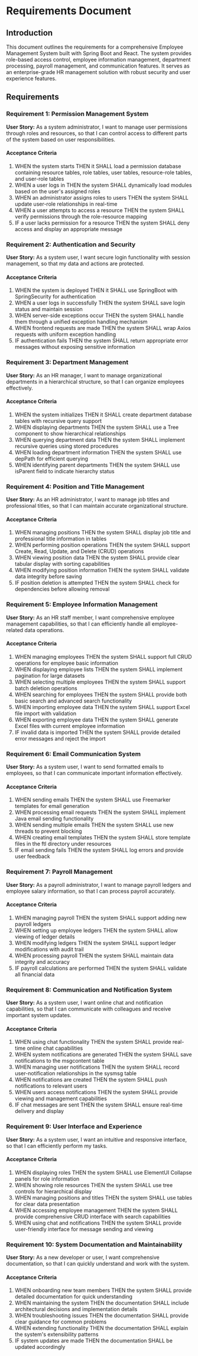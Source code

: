 # Requirements Document

## Introduction

This document outlines the requirements for a comprehensive Employee Management System built with Spring Boot and React. The system provides role-based access control, employee information management, department processing, payroll management, and communication features. It serves as an enterprise-grade HR management solution with robust security and user experience features.

## Requirements

### Requirement 1: Permission Management System

**User Story:** As a system administrator, I want to manage user permissions through roles and resources, so that I can control access to different parts of the system based on user responsibilities.

#### Acceptance Criteria

1. WHEN the system starts THEN it SHALL load a permission database containing resource tables, role tables, user tables, resource-role tables, and user-role tables
2. WHEN a user logs in THEN the system SHALL dynamically load modules based on the user's assigned roles
3. WHEN an administrator assigns roles to users THEN the system SHALL update user-role relationships in real-time
4. WHEN a user attempts to access a resource THEN the system SHALL verify permissions through the role-resource mapping
5. IF a user lacks permission for a resource THEN the system SHALL deny access and display an appropriate message

### Requirement 2: Authentication and Security

**User Story:** As a system user, I want secure login functionality with session management, so that my data and actions are protected.

#### Acceptance Criteria

1. WHEN the system is deployed THEN it SHALL use SpringBoot with SpringSecurity for authentication
2. WHEN a user logs in successfully THEN the system SHALL save login status and maintain session
3. WHEN server-side exceptions occur THEN the system SHALL handle them through a unified exception handling mechanism
4. WHEN frontend requests are made THEN the system SHALL wrap Axios requests with uniform exception handling
5. IF authentication fails THEN the system SHALL return appropriate error messages without exposing sensitive information

### Requirement 3: Department Management

**User Story:** As an HR manager, I want to manage organizational departments in a hierarchical structure, so that I can organize employees effectively.

#### Acceptance Criteria

1. WHEN the system initializes THEN it SHALL create department database tables with recursive query support
2. WHEN displaying departments THEN the system SHALL use a Tree component to show hierarchical relationships
3. WHEN querying department data THEN the system SHALL implement recursive queries using stored procedures
4. WHEN loading department information THEN the system SHALL use depPath for efficient querying
5. WHEN identifying parent departments THEN the system SHALL use isParent field to indicate hierarchy status

### Requirement 4: Position and Title Management

**User Story:** As an HR administrator, I want to manage job titles and professional titles, so that I can maintain accurate organizational structure.

#### Acceptance Criteria

1. WHEN managing positions THEN the system SHALL display job title and professional title information in tables
2. WHEN performing position operations THEN the system SHALL support Create, Read, Update, and Delete (CRUD) operations
3. WHEN viewing position data THEN the system SHALL provide clear tabular display with sorting capabilities
4. WHEN modifying position information THEN the system SHALL validate data integrity before saving
5. IF position deletion is attempted THEN the system SHALL check for dependencies before allowing removal

### Requirement 5: Employee Information Management

**User Story:** As an HR staff member, I want comprehensive employee management capabilities, so that I can efficiently handle all employee-related data operations.

#### Acceptance Criteria

1. WHEN managing employees THEN the system SHALL support full CRUD operations for employee basic information
2. WHEN displaying employee lists THEN the system SHALL implement pagination for large datasets
3. WHEN selecting multiple employees THEN the system SHALL support batch deletion operations
4. WHEN searching for employees THEN the system SHALL provide both basic search and advanced search functionality
5. WHEN importing employee data THEN the system SHALL support Excel file import with validation
6. WHEN exporting employee data THEN the system SHALL generate Excel files with current employee information
7. IF invalid data is imported THEN the system SHALL provide detailed error messages and reject the import

### Requirement 6: Email Communication System

**User Story:** As a system user, I want to send formatted emails to employees, so that I can communicate important information effectively.

#### Acceptance Criteria

1. WHEN sending emails THEN the system SHALL use Freemarker templates for email generation
2. WHEN processing email requests THEN the system SHALL implement Java email sending functionality
3. WHEN sending multiple emails THEN the system SHALL use new threads to prevent blocking
4. WHEN creating email templates THEN the system SHALL store template files in the ftl directory under resources
5. IF email sending fails THEN the system SHALL log errors and provide user feedback

### Requirement 7: Payroll Management

**User Story:** As a payroll administrator, I want to manage payroll ledgers and employee salary information, so that I can process payroll accurately.

#### Acceptance Criteria

1. WHEN managing payroll THEN the system SHALL support adding new payroll ledgers
2. WHEN setting up employee ledgers THEN the system SHALL allow viewing of ledger details
3. WHEN modifying ledgers THEN the system SHALL support ledger modifications with audit trail
4. WHEN processing payroll THEN the system SHALL maintain data integrity and accuracy
5. IF payroll calculations are performed THEN the system SHALL validate all financial data

### Requirement 8: Communication and Notification System

**User Story:** As a system user, I want online chat and notification capabilities, so that I can communicate with colleagues and receive important system updates.

#### Acceptance Criteria

1. WHEN using chat functionality THEN the system SHALL provide real-time online chat capabilities
2. WHEN system notifications are generated THEN the system SHALL save notifications to the msgcontent table
3. WHEN managing user notifications THEN the system SHALL record user-notification relationships in the sysmsg table
4. WHEN notifications are created THEN the system SHALL push notifications to relevant users
5. WHEN users access notifications THEN the system SHALL provide viewing and management capabilities
6. IF chat messages are sent THEN the system SHALL ensure real-time delivery and display

### Requirement 9: User Interface and Experience

**User Story:** As a system user, I want an intuitive and responsive interface, so that I can efficiently perform my tasks.

#### Acceptance Criteria

1. WHEN displaying roles THEN the system SHALL use ElementUI Collapse panels for role information
2. WHEN showing role resources THEN the system SHALL use tree controls for hierarchical display
3. WHEN managing positions and titles THEN the system SHALL use tables for clear data presentation
4. WHEN accessing employee management THEN the system SHALL provide comprehensive CRUD interface with search capabilities
5. WHEN using chat and notifications THEN the system SHALL provide user-friendly interface for message sending and viewing

### Requirement 10: System Documentation and Maintainability

**User Story:** As a new developer or user, I want comprehensive documentation, so that I can quickly understand and work with the system.

#### Acceptance Criteria

1. WHEN onboarding new team members THEN the system SHALL provide detailed documentation for quick understanding
2. WHEN maintaining the system THEN the documentation SHALL include architectural decisions and implementation details
3. WHEN troubleshooting issues THEN the documentation SHALL provide clear guidance for common problems
4. WHEN extending functionality THEN the documentation SHALL explain the system's extensibility patterns
5. IF system updates are made THEN the documentation SHALL be updated accordingly